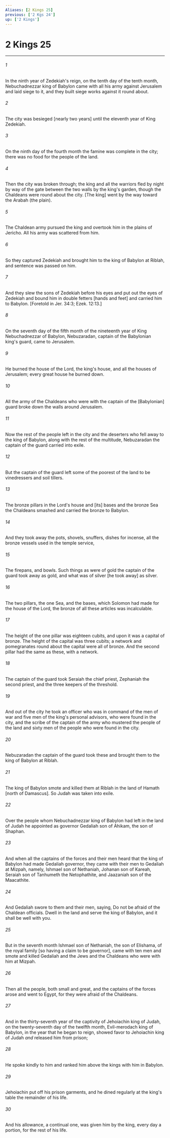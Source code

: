```yaml
---
Aliases: [2 Kings 25]
previous: ['2 Kgs 24']
up: ['2 Kings']
---
```

# 2 Kings 25

***














###### 1 






In the ninth year of Zedekiah's reign, on the tenth day of the tenth month, Nebuchadnezzar king of Babylon came with all his army against Jerusalem and laid siege to it, and they built siege works against it round about. 













###### 2 






The city was besieged [nearly two years] until the eleventh year of King Zedekiah. 













###### 3 






On the ninth day of the fourth month the famine was complete in the city; there was no food for the people of the land. 













###### 4 






Then the city was broken through; the king and all the warriors fled by night by way of the gate between the two walls by the king's garden, though the Chaldeans were round about the city. [The king] went by the way toward the Arabah (the plain). 













###### 5 






The Chaldean army pursued the king and overtook him in the plains of Jericho. All his army was scattered from him. 













###### 6 






So they captured Zedekiah and brought him to the king of Babylon at Riblah, and sentence was passed on him. 













###### 7 






And they slew the sons of Zedekiah before his eyes and put out the eyes of Zedekiah and bound him in double fetters [hands and feet] and carried him to Babylon. [Foretold in Jer. 34:3; Ezek. 12:13.] 













###### 8 






On the seventh day of the fifth month of the nineteenth year of King Nebuchadnezzar of Babylon, Nebuzaradan, captain of the Babylonian king's guard, came to Jerusalem. 













###### 9 






He burned the house of the Lord, the king's house, and all the houses of Jerusalem; every great house he burned down. 













###### 10 






All the army of the Chaldeans who were with the captain of the [Babylonian] guard broke down the walls around Jerusalem. 













###### 11 






Now the rest of the people left in the city and the deserters who fell away to the king of Babylon, along with the rest of the multitude, Nebuzaradan the captain of the guard carried into exile. 













###### 12 






But the captain of the guard left some of the poorest of the land to be vinedressers and soil tillers. 













###### 13 






The bronze pillars in the Lord's house and [its] bases and the bronze Sea the Chaldeans smashed and carried the bronze to Babylon. 













###### 14 






And they took away the pots, shovels, snuffers, dishes for incense, all the bronze vessels used in the temple service, 













###### 15 






The firepans, and bowls. Such things as were of gold the captain of the guard took away as gold, and what was of silver [he took away] as silver. 













###### 16 






The two pillars, the one Sea, and the bases, which Solomon had made for the house of the Lord, the bronze of all these articles was incalculable. 













###### 17 






The height of the one pillar was eighteen cubits, and upon it was a capital of bronze. The height of the capital was three cubits; a network and pomegranates round about the capital were all of bronze. And the second pillar had the same as these, with a network. 













###### 18 






The captain of the guard took Seraiah the chief priest, Zephaniah the second priest, and the three keepers of the threshold. 













###### 19 






And out of the city he took an officer who was in command of the men of war and five men of the king's personal advisors, who were found in the city, and the scribe of the captain of the army who mustered the people of the land and sixty men of the people who were found in the city. 













###### 20 






Nebuzaradan the captain of the guard took these and brought them to the king of Babylon at Riblah. 













###### 21 






The king of Babylon smote and killed them at Riblah in the land of Hamath [north of Damascus]. So Judah was taken into exile. 













###### 22 






Over the people whom Nebuchadnezzar king of Babylon had left in the land of Judah he appointed as governor Gedaliah son of Ahikam, the son of Shaphan. 













###### 23 






And when all the captains of the forces and their men heard that the king of Babylon had made Gedaliah governor, they came with their men to Gedaliah at Mizpah, namely, Ishmael son of Nethaniah, Johanan son of Kareah, Seraiah son of Tanhumeth the Netophathite, and Jaazaniah son of the Maacathite. 













###### 24 






And Gedaliah swore to them and their men, saying, Do not be afraid of the Chaldean officials. Dwell in the land and serve the king of Babylon, and it shall be well with you. 













###### 25 






But in the seventh month Ishmael son of Nethaniah, the son of Elishama, of the royal family [so having a claim to be governor], came with ten men and smote and killed Gedaliah and the Jews and the Chaldeans who were with him at Mizpah. 













###### 26 






Then all the people, both small and great, and the captains of the forces arose and went to Egypt, for they were afraid of the Chaldeans. 













###### 27 






And in the thirty-seventh year of the captivity of Jehoiachin king of Judah, on the twenty-seventh day of the twelfth month, Evil-merodach king of Babylon, in the year that he began to reign, showed favor to Jehoiachin king of Judah _and_ released him from prison; 













###### 28 






He spoke kindly to him and ranked him above the kings with him in Babylon. 













###### 29 






Jehoiachin put off his prison garments, and he dined regularly at the king's table the remainder of his life. 













###### 30 






And his allowance, a continual one, was given him by the king, every day a portion, for the rest of his life.
